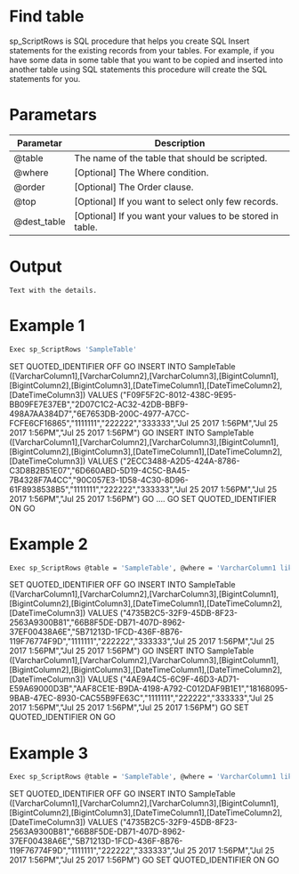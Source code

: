 # Find table
sp_ScriptRows is SQL procedure that helps you create SQL Insert statements for the existing records from your tables. For example, if you have some data in some table that you want to be copied and inserted into another table using SQL statements this procedure will create the SQL statements for you.

# Parametars
| Parametar | Description |
| ------ | ------ |
| @table | The name of the table that should be scripted. |
| @where | [Optional] The Where condition. |
| @order | [Optional] The Order clause. |
| @top   | [Optional] If you want to select only few records. |
| @dest_table | [Optional] If you want your values to be stored in table.|



# Output
	Text with the details.

# Example 1

```sh
Exec sp_ScriptRows 'SampleTable'
```
SET QUOTED_IDENTIFIER OFF
GO
INSERT INTO SampleTable
([VarcharColumn1],[VarcharColumn2],[VarcharColumn3],[BigintColumn1],[BigintColumn2],[BigintColumn3],[DateTimeColumn1],[DateTimeColumn2],[DateTimeColumn3])
VALUES
("F09F5F2C-8012-438C-9E95-BB09FE7E37EB","2D07C1C2-AC32-42DB-BBF9-498A7AA384D7","6E7653DB-200C-4977-A7CC-FCFE6CF16865","1111111","222222","333333","Jul 25 2017  1:56PM","Jul 25 2017  1:56PM","Jul 25 2017  1:56PM")
GO
INSERT INTO SampleTable
([VarcharColumn1],[VarcharColumn2],[VarcharColumn3],[BigintColumn1],[BigintColumn2],[BigintColumn3],[DateTimeColumn1],[DateTimeColumn2],[DateTimeColumn3])
VALUES
("2ECC3488-A2D5-424A-8786-C3D8B2B51E07","6D660ABD-5D19-4C5C-BA45-7B4328F7A4CC","90C057E3-1D58-4C30-8D96-61F8938538B5","1111111","222222","333333","Jul 25 2017  1:56PM","Jul 25 2017  1:56PM","Jul 25 2017  1:56PM")
GO
....
GO
SET QUOTED_IDENTIFIER ON
GO

# Example 2

```sh
Exec sp_ScriptRows @table = 'SampleTable', @where = 'VarcharColumn1 like ''4%'''
```

SET QUOTED_IDENTIFIER OFF
GO
INSERT INTO SampleTable
([VarcharColumn1],[VarcharColumn2],[VarcharColumn3],[BigintColumn1],[BigintColumn2],[BigintColumn3],[DateTimeColumn1],[DateTimeColumn2],[DateTimeColumn3])
VALUES
("4735B2C5-32F9-45DB-8F23-2563A9300B81","66B8F5DE-DB71-407D-8962-37EF00438A6E","5B71213D-1FCD-436F-8B76-119F76774F9D","1111111","222222","333333","Jul 25 2017  1:56PM","Jul 25 2017  1:56PM","Jul 25 2017  1:56PM")
GO
INSERT INTO SampleTable
([VarcharColumn1],[VarcharColumn2],[VarcharColumn3],[BigintColumn1],[BigintColumn2],[BigintColumn3],[DateTimeColumn1],[DateTimeColumn2],[DateTimeColumn3])
VALUES
("4AE9A4C5-6C9F-46D3-AD71-E59A69000D3B","AAF8CE1E-B9DA-4198-A792-C012DAF9B1E1","18168095-9BAB-47EC-8930-CAC55B9FE63C","1111111","222222","333333","Jul 25 2017  1:56PM","Jul 25 2017  1:56PM","Jul 25 2017  1:56PM")
GO
SET QUOTED_IDENTIFIER ON
GO


# Example 3

```sh
Exec sp_ScriptRows @table = 'SampleTable', @where = 'VarcharColumn1 like ''4%''', @top=1
```
SET QUOTED_IDENTIFIER OFF
GO
INSERT INTO SampleTable
([VarcharColumn1],[VarcharColumn2],[VarcharColumn3],[BigintColumn1],[BigintColumn2],[BigintColumn3],[DateTimeColumn1],[DateTimeColumn2],[DateTimeColumn3])
VALUES
("4735B2C5-32F9-45DB-8F23-2563A9300B81","66B8F5DE-DB71-407D-8962-37EF00438A6E","5B71213D-1FCD-436F-8B76-119F76774F9D","1111111","222222","333333","Jul 25 2017  1:56PM","Jul 25 2017  1:56PM","Jul 25 2017  1:56PM")
GO
SET QUOTED_IDENTIFIER ON
GO


